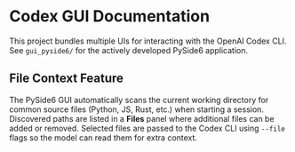# Codex GUI Documentation

This project bundles multiple UIs for interacting with the OpenAI Codex CLI. See
`gui_pyside6/` for the actively developed PySide6 application.

## File Context Feature

The PySide6 GUI automatically scans the current working directory for common
source files (Python, JS, Rust, etc.) when starting a session. Discovered paths
are listed in a **Files** panel where additional files can be added or removed.
Selected files are passed to the Codex CLI using `--file` flags so the model can
read them for extra context.
